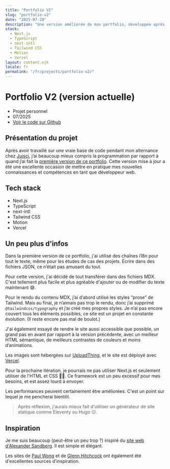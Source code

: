 ```yaml
---
title: "Portfolio V2"
slug: "portfolio-v2"
date: "2025-07-28"
description: "Une version améliorée de mon portfolio, développée après mon alternance avec des compétences techniques renforcées. Nouveau : MDX pour le contenu et une accessibilité améliorée."
stack:
  - Next.js
  - TypeScript
  - next-intl
  - Tailwind CSS
  - Motion
  - Vercel
layout: content.njk
locale: fr
permalink: "/fr/projects/portfolio-v2/"
---
```


# Portfolio V2 (version actuelle)

- Projet personnel
- 07/2025
- [Voir le code sur Github](https://github.com/lemathurin/portfolio/tree/main)

## Présentation du projet

Après avoir travaillé sur une vraie base de code pendant mon alternance chez [Juisci](/experiences/juisci), j’ai beaucoup mieux compris la programmation par rapport à quand j’ai fait la [première version de ce portfolio](/projects/portfolio-v1). Cette version mise à jour a été une excellente occasion de mettre en pratique mes nouvelles connaissances et compétences en tant que développeur web.

## Tech stack

- Next.js
- TypeScript
- next-intl
- Tailwind CSS
- Motion
- Vercel

## Un peu plus d'infos

Dans la première version de ce portfolio, j'ai utilisé des chaînes i18n pour tout le texte, même pour les études de cas des projets. Écrire dans des fichiers JSON, ce n’était pas amusant du tout.

Pour cette version, j'ai décidé de tout transférer dans des fichiers MDX. C'est tellement plus facile et plus agréable d'ajouter ou de modifier du texte maintenant 😅.

Pour le rendu du contenu MDX, j’ai d’abord utilisé les styles “prose” de Tailwind. Mais au final, je n’aimais pas trop le rendu, donc j’ai supprimé `@tailwindcss/typography` et j’ai créé mes propres styles. Je n’ai pas encore couvert tous les éléments possibles, ce site est un projet en constante évolution. (Il reste encore pas mal de boulot.)

J'ai également essayé de rendre le site aussi accessible que possible, un grand pas en avant par rapport à la version précédente, avec un meilleur HTML sémantique, de meilleurs contrastes de couleurs et moins d’animations.

Les images sont hébergées sur [UploadThing](https://uploadthing.com/), et le site est déployé avec [Vercel](https://vercel.com).

Pour la prochaine itération, je pourrais ne pas utiliser Next.js et seulement utiliser de l'HTML et CSS 🤷‍♂️. Ce framework est un peu excessif pour mes besoins, et est assez lourd à envoyer.

Les performances peuvent certainement être améliorées. C'est un point sur lequel je me pencherai bientôt.

> Après réflexion, j'aurais mieux fait d'utiliser un générateur de site statique comme Eleventy ou Hugo 😑.

## Inspiration

Je me suis beaucoup (peut-être un peu trop ?) inspiré du [site web d'Alexander Sandberg](https://alexandersandberg.com/). Il est simple et élégant.

Les sites de [Paul Wong](https://www.paulwong.work) et de [Glenn Hitchcock](https://glenn.me/) ont également été d'excellentes sources d'inspiration.
